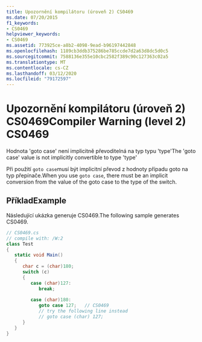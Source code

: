 ```yaml
---
title: Upozornění kompilátoru (úroveň 2) CS0469
ms.date: 07/20/2015
f1_keywords:
- CS0469
helpviewer_keywords:
- CS0469
ms.assetid: 773925ce-a8b2-4098-9ead-b96197442848
ms.openlocfilehash: 1189cb3ddb375286be785ccde7d2a63d8dc5d0c5
ms.sourcegitcommit: 7588136e355e10cbc2582f389c90c127363c02a5
ms.translationtype: MT
ms.contentlocale: cs-CZ
ms.lasthandoff: 03/12/2020
ms.locfileid: "79172597"
---
```

# <a name="compiler-warning-level-2-cs0469"></a><span data-ttu-id="9c49a-102">Upozornění kompilátoru (úroveň 2) CS0469</span><span class="sxs-lookup"><span data-stu-id="9c49a-102">Compiler Warning (level 2) CS0469</span></span>
<span data-ttu-id="9c49a-103">Hodnota 'goto case' není implicitně převoditelná na typ typu 'type'</span><span class="sxs-lookup"><span data-stu-id="9c49a-103">The 'goto case' value is not implicitly convertible to type 'type'</span></span>  
  
 <span data-ttu-id="9c49a-104">Při použití `goto case`musí být implicitní převod z hodnoty případu goto na typ přepínače.</span><span class="sxs-lookup"><span data-stu-id="9c49a-104">When you use `goto case`, there must be an implicit conversion from the value of the goto case to the type of the switch.</span></span>  
  
## <a name="example"></a><span data-ttu-id="9c49a-105">Příklad</span><span class="sxs-lookup"><span data-stu-id="9c49a-105">Example</span></span>  
 <span data-ttu-id="9c49a-106">Následující ukázka generuje CS0469.</span><span class="sxs-lookup"><span data-stu-id="9c49a-106">The following sample generates CS0469.</span></span>  
  
```csharp  
// CS0469.cs  
// compile with: /W:2  
class Test  
{  
   static void Main()  
   {  
      char c = (char)180;  
      switch (c)  
      {  
         case (char)127:  
            break;  
  
         case (char)180:
            goto case 127;   // CS0469  
            // try the following line instead  
            // goto case (char) 127;  
      }  
   }  
}  
```
